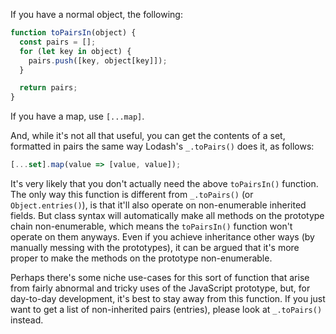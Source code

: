 If you have a normal object, the following:

```javascript
function toPairsIn(object) {
  const pairs = [];
  for (let key in object) {
    pairs.push([key, object[key]]);
  }

  return pairs;
}
```

If you have a map, use `[...map]`.

And, while it's not all that useful, you can get the contents of a set, formatted in pairs the same way Lodash's `_.toPairs()` does it, as follows:

```javascript
[...set].map(value => [value, value]);
```

It's very likely that you don't actually need the above `toPairsIn()` function. The only way this function is different from `_.toPairs()` (or `Object.entries()`), is that it'll also operate on non-enumerable inherited fields. But class syntax will automatically make all methods on the prototype chain non-enumerable, which means the `toPairsIn()` function won't operate on them anyways. Even if you achieve inheritance other ways (by manually messing with the prototypes), it can be argued that it's more proper to make the methods on the prototype non-enumerable.

Perhaps there's some niche use-cases for this sort of function that arise from fairly abnormal and tricky uses of the JavaScript prototype, but, for day-to-day development, it's best to stay away from this function. If you just want to get a list of non-inherited pairs (entries), please look at `_.toPairs()` instead.
